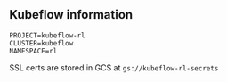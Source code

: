 # 

## Kubeflow information

```
PROJECT=kubeflow-rl
CLUSTER=kubeflow
NAMESPACE=rl
```

SSL certs are stored in GCS at `gs://kubeflow-rl-secrets`